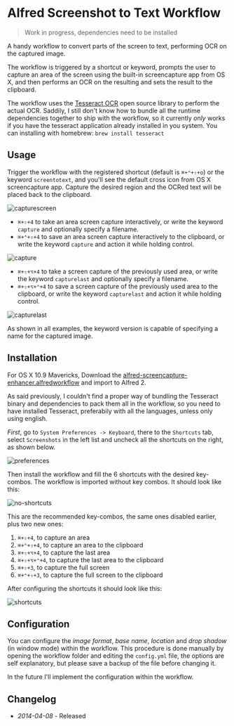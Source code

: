 # Alfred Screenshot to Text Workflow

> Work in progress, dependencies need to be installed

A handy workflow to convert parts of the screen to text, performing OCR on the captured image.

The workflow is triggered by a shortcut or keyword, prompts the user to capture an area of the screen using the built-in
screencapture app from OS X, and then performs an OCR on the resulting and sets the result to the clipboard.

The workflow uses the [Tesseract OCR](https://code.google.com/p/tesseract-ocr/) open source library to perform the actual OCR. Saddily, I still don't know how to bundle all the runtime dependencies together to ship with the workflow, so it currently _only_ works if you have the tesseract application already installed in you system. You can installing with homebrew: ```brew install tesseract```

## Usage

Trigger the workflow with the registered shortcut (default is ```⌘+⌃+⇧+o```) or the keyword ```screentotext```, and you'll see the default cross icon from OS X screencapture app. Capture the desired region and the OCRed text will be placed back to the clipboard.

![capturescreen](https://raw.github.com/ramiroaraujo/alfred-screencapture-enhancer-workflow/master/screenshots/capturescreen.png)

* ```⌘+⇧+4``` to take an area screen capture interactively, or write the keyword ```capture``` and optionally specify a filename.
* ```⌘+⌃+⇧+4``` to save an area screen capture interactively to the clipboard, or write the keyword ```capture``` and action it while holding control.

![capture](https://raw.github.com/ramiroaraujo/alfred-screencapture-enhancer-workflow/master/screenshots/capture.png)

* ```⌘+⇧+⌥+4``` to take a screen capture of the previously used area, or write the keyword ```capturelast``` and optionally specify a filename.
* ```⌘+⇧+⌥+⌃+4``` to save a screen capture of the previously used area to the clipboard, or write the keyword ```capturelast``` and action it while holding control.

![capturelast](https://raw.github.com/ramiroaraujo/alfred-screencapture-enhancer-workflow/master/screenshots/capturelast.png)

As shown in all examples, the keyword version is capable of specifying a name for the captured image.

## Installation

For OS X 10.9 Mavericks, Download the [alfred-screencapture-enhancer.alfredworkflow](https://github.com/ramiroaraujo/alfred-screencapture-enhancer-workflow/raw/master/alfred-screencapture-enhancer.alfredworkflow) and import to Alfred 2.

As said previously, I couldn't find a proper way of bundling the Tesseract binary and dependencies to pack them all in the workflow, so you need to have installed Tesseract, preferabily with all the languages, unless only using english.

_First_, go to ```System Preferences -> Keyboard```, there to the ```Shortcuts``` tab, select ```Screenshots``` in the left list and uncheck all the shortcuts on the right, as shown below.

![preferences](https://raw.github.com/ramiroaraujo/alfred-screencapture-enhancer-workflow/master/screenshots/preferences.png)

Then install the workflow and fill the 6 shortcuts with the desired key-combos. The workflow is imported without key combos. It should look like this:

![no-shortcuts](https://raw.github.com/ramiroaraujo/alfred-screencapture-enhancer-workflow/master/screenshots/no-shortcuts.png)

This are the recommended key-combos, the same ones disabled earlier, plus two new ones:

1. ```⌘+⇧+4```, to capture an area
2. ```⌘+⌃+⇧+4```, to capture an area to the clipboard
3. ```⌘+⇧+⌥+4```, to capture the last area
4. ```⌘+⇧+⌥+⌃+4```, to capture the last area to the clipboard
5. ```⌘+⇧+3```, to capture the full screen
6. ```⌘+⌃+⇧+3```, to capture the full screen to the clipboard

After configuring the shortcuts it should look like this:

![shortcuts](https://raw.github.com/ramiroaraujo/alfred-screencapture-enhancer-workflow/master/screenshots/shortcuts.png)


## Configuration

You can configure the _image format_, _base name_, _location_ and _drop shadow_ (in window mode) within the workflow. This procedure is done manually by opening the workflow folder and editing the ```config.yml``` file, the options are self explanatory, but please save a backup of the file before changing it.

In the future I'll implement the configuration within the workflow.

## Changelog

* _2014-04-08_ - Released
